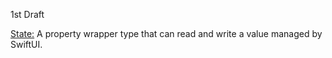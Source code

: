 1st Draft

[State:](https://developer.apple.com/documentation/swiftui/state)  A property wrapper type that can read and write a value managed by SwiftUI.
